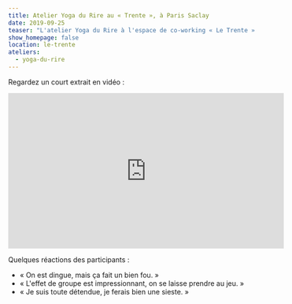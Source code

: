 ```yaml
---
title: Atelier Yoga du Rire au « Trente », à Paris Saclay
date: 2019-09-25
teaser: "L'atelier Yoga du Rire à l'espace de co-working « Le Trente » à Massy, fin septembre, a accompagné les entrepreneurs dans le lâcher-prise et la prise de recul. Ils sont repartis en voyant leurs défis sous un autre angle."
show_homepage: false
location: le-trente
ateliers:
  - yoga-du-rire
---
```


Regardez un court extrait en vidéo :

<iframe width="560" height="315" src="https://www.youtube.com/embed/CTE2uGTJrRw" frameborder="0" allow="accelerometer; autoplay; encrypted-media; gyroscope; picture-in-picture" allowfullscreen></iframe>

Quelques réactions des participants :

- « On est dingue, mais ça fait un bien fou. »
- « L'effet de groupe est impressionnant, on se laisse prendre au jeu. »
- « Je suis toute détendue, je ferais bien une sieste. »
